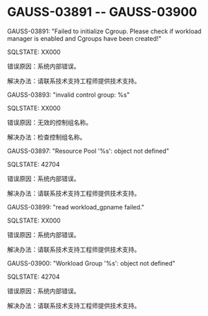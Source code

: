 # GAUSS-03891 -- GAUSS-03900

GAUSS-03891: "Failed to initialize Cgroup. Please check if workload manager is enabled and Cgroups have been created!"

SQLSTATE: XX000

错误原因：系统内部错误。

解决办法：请联系技术支持工程师提供技术支持。

GAUSS-03893: "invalid control group: %s"

SQLSTATE: XX000

错误原因：无效的控制组名称。

解决办法：检查控制组名称。

GAUSS-03897: "Resource Pool '%s': object not defined"

SQLSTATE: 42704

错误原因：系统内部错误。

解决办法：请联系技术支持工程师提供技术支持。

GAUSS-03899: "read workload\_gpname failed."

SQLSTATE: XX000

错误原因：系统内部错误。

解决办法：请联系技术支持工程师提供技术支持。

GAUSS-03900: "Workload Group '%s': object not defined"

SQLSTATE: 42704

错误原因：系统内部错误。

解决办法：请联系技术支持工程师提供技术支持。

